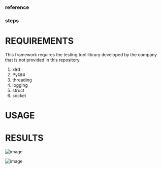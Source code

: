 ### reference


### steps


# REQUIREMENTS
This framework requires the testing tool library developed by the company that is not provided in this repository.
1. xlrd
2. PyQt4 
3. threading
4. logging
5. struct
6. socket

# USAGE





# RESULTS
![image](https://user-images.githubusercontent.com/81852029/204503591-c94f567b-1d66-41c8-afbc-e3e996bc11fd.png)

![image](https://user-images.githubusercontent.com/81852029/204503666-507a0d1b-4afe-4bb2-8f0a-286369d0bc87.png)
